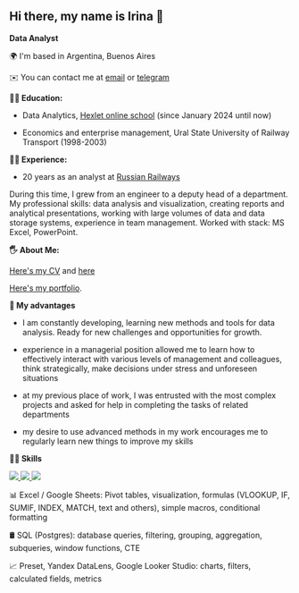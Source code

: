 ## Hi there, my name is Irina 👋

**Data Analyst**

<!--
**IrinaSerovitnik/IrinaSerovitnik** is a ✨ _special_ ✨ repository because its `README.md` (this file) appears on your GitHub profile.

Here are some ideas to get you started:

- 🔭 I’m currently working on ...
- 🌱 I’m currently learning ...
- 👯 I’m looking to collaborate on ...
- 🤔 I’m looking for help with ...
- 💬 Ask me about ...
- 📫 How to reach me: ...
- 😄 Pronouns: ...
- ⚡ Fun fact: ...
-->

🌍 I'm based in Argentina, Buenos Aires

✉️ You can contact me at [email](irina.serovitnik@gmail.com) or [telegram](https://t.me/Irina_Serovitnik)


**👩‍🎓 Education:**

- Data Analytics, [Hexlet online school](https://ru.hexlet.io/u/irina_serovitnik) (since January 2024 until now)

- Economics and enterprise management, Ural State University of Railway Transport (1998-2003)


**👩‍💻 Experience:**

- 20 years as an analyst at [Russian Railways](https://www.rzd.ru/)

During this time, I grew from an engineer to a deputy head of a department. My professional skills: data analysis and visualization, creating reports and analytical presentations, working with large volumes of data and data storage systems, experience in team management. Worked with stack: MS Excel, PowerPoint.

**🖐 About Me:**



[Here's my CV](https://cv.hexlet.io/ru/resumes/3781) and [here](https://hh.ru/resume/d6ce7348ff086fc0b80039ed1f573457775069)

[Here's my portfolio](https://disk.yandex.ru/d/e3CjgJCyFKIgFg).

**💪 My advantages**

- I am constantly developing, learning new methods and tools for data analysis. Ready for new challenges and opportunities for growth.

- experience in a managerial position allowed me to learn how to effectively interact with various levels of management and colleagues, think strategically, make decisions under stress and unforeseen situations

- at my previous place of work, I was entrusted with the most complex projects and asked for help in completing the tasks of related departments

- my desire to use advanced methods in my work encourages me to regularly learn new things to improve my skills

**🤹‍♀️ Skills**

<p align="left">
  <a href="https://skillicons.dev">
    <img src="https://skillicons.dev/icons?i=postgres" />
  </a>
  <a href="https://img.shields.io">
    <img src="https://img.shields.io/badge/Microsoft_Excel-217346?style=for-the-badge&logo=microsoft-excel&logoColor=white" />
  </a>
  <a href="https://img.shields.io">
    <img src="https://img.shields.io/badge/Microsoft_PowerPoint-B7472A?style=for-the-badge&logo=microsoft-powerpoint&logoColor=white" />
  </a>
</p>


📊 Excel / Google Sheets: Pivot tables, visualization, formulas (VLOOKUP, IF, SUMIF, INDEX, MATCH, text and others), simple macros, conditional formatting

🛢️ SQL (Postgres): database queries, filtering, grouping, aggregation, subqueries, window functions, CTE

📈 Preset, Yandex DataLens, Google Looker Studio: charts, filters, calculated fields, metrics
